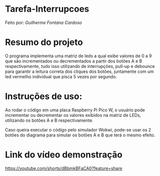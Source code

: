 # Tarefa-Interrupcoes

Feito por: *Guilherme Fontana Cardoso*

# Resumo do projeto

O programa implementa uma matriz de leds a qual exibe valores de 0 a 9 que são incrementados ou decrementados a partir dos botões A e B respectivamente, tudo isso utilizando de interrupções, pull-up e debounce para garantir a leitura correta dos cliques dos botões, juntamente com um led vermelho individual que pisca 5 vezes por segundo.

# Instruções de uso:

Ao rodar o código em uma placa Raspberry Pi Pico W, o usuário pode incrementar ou decrementar os valores exibidos na matriz de LEDs, utilizando os botões A e B respectivamente.

Caso queira executar o código pelo simulador Wokwi, pode-se usar os 2 botões do diagrama para simular os botões A e B que terá o mesmo efeito.

# Link do vídeo demonstração

https://youtube.com/shorts/dBbmkBFaCA0?feature=share
